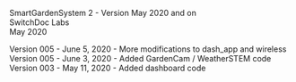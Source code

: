 SmartGardenSystem 2 - Version May 2020 and on<BR>
SwitchDoc Labs<BR>
May 2020<BR>


Version 005 - June 5, 2020 - More modifications to dash_app and wireless
Version 005 - June 3, 2020 - Added GardenCam / WeatherSTEM code
Version 003 - May 11, 2020 - Added dashboard code




